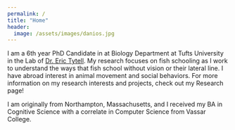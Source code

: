 ```yaml
---
permalink: /
title: "Home"
header:
  image: /assets/images/danios.jpg
---
```


I am a 6th year PhD Candidate in at Biology Department at Tufts University in the Lab of [Dr. Eric Tytell](https://as.tufts.edu/biology/people/faculty/eric-d-tytell). My research focuses on fish schooling as I work to understand the ways that fish school without vision or their lateral line. I have abroad interest in animal movement and social behaviors. For more information on my research interests and projects, check out my Research page!

I am originally from Northampton, Massachusetts, and I received my BA in Cognitive Science with a correlate in Computer Science from Vassar College.


